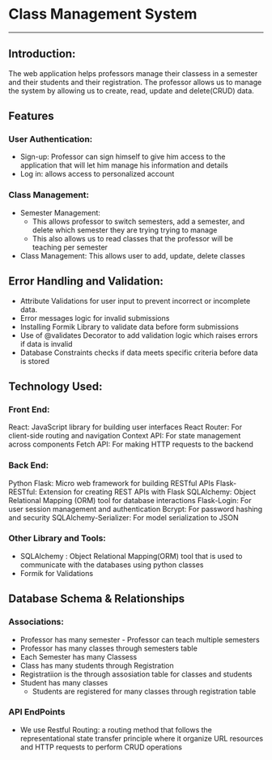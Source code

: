 # Class Management System
<hr>

## Introduction:
The web application helps professors manage their classess in a semester and their students and their registration. The professor allows us to manage the system by allowing us to create, read, update and delete(CRUD) data. 

## Features

### User Authentication:
  - Sign-up: Professor can sign himself to give him access to the application that will let him manage his information and details
  - Log in: allows access to personalized account

### Class Management:
  - Semester Management: 
      - This allows professor to switch semesters, add a semester, and delete which semester they are trying trying to manage
      - This also allows us to read classes that the professor will be teaching per semester
  - Class Management: This allows user to add, update, delete classes

## Error Handling and Validation:
- Attribute Validations for user input to prevent incorrect or incomplete data.
- Error messages logic for invalid submissions
- Installing Formik Library to validate data before form submissions
- Use of @validates Decorator to add validation logic which raises errors if data is invalid
- Database Constraints checks if data meets specific criteria before data is stored

## Technology Used:

### Front End:
React: JavaScript library for building user interfaces
React Router: For client-side routing and navigation
Context API: For state management across components
Fetch API: For making HTTP requests to the backend

### Back End:
Python Flask: Micro web framework for building RESTful APIs
Flask-RESTful: Extension for creating REST APIs with Flask
SQLAlchemy: Object Relational Mapping (ORM) tool for database interactions
Flask-Login: For user session management and authentication
Bcrypt: For password hashing and security
SQLAlchemy-Serializer: For model serialization to JSON

### Other Library and Tools:
  - SQLAlchemy : Object Relational Mapping(ORM) tool that is used to communicate with the databases using python classes
  - Formik for Validations

## Database Schema & Relationships

### Associations:
- Professor has many semester 
      - Professor can teach multiple semesters
- Professor has many classes through semesters table
- Each Semester has many Classess
- Class has many students through Registration
- Registratiion is the through assosiation table for classes and students
- Student has many classes
    - Students are registered for many classes through registration table


### API EndPoints
  - We use Restful Routing: a routing method that follows the representational state transfer principle where it organize URL resources and HTTP requests to perform CRUD operations


